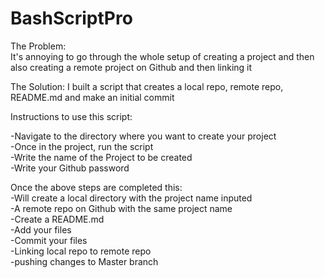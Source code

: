 # BashScriptPro

The Problem:  
It's annoying to go through the whole setup of creating a project and then also creating a remote project on Github and then linking it

The Solution:
I built a script that creates a local repo, remote repo, README.md and make an initial commit

Instructions to use this script:  
 
-Navigate to the directory where you want to create your project  
-Once in the project, run the script  
-Write the name of the Project to be created  
-Write your Github password  
  
Once the above steps are completed this:  
  -Will create a local directory with the project name inputed  
  -A remote repo on Github with the same project name  
  -Create a README.md  
  -Add  your files  
  -Commit your files  
  -Linking local repo to remote repo  
  -pushing changes to Master branch  
